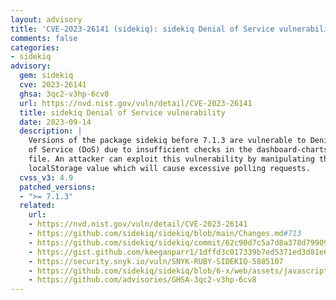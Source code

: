 ```yaml
---
layout: advisory
title: 'CVE-2023-26141 (sidekiq): sidekiq Denial of Service vulnerability'
comments: false
categories:
- sidekiq
advisory:
  gem: sidekiq
  cve: 2023-26141
  ghsa: 3qc2-v3hp-6cv8
  url: https://nvd.nist.gov/vuln/detail/CVE-2023-26141
  title: sidekiq Denial of Service vulnerability
  date: 2023-09-14
  description: |
    Versions of the package sidekiq before 7.1.3 are vulnerable to Denial
    of Service (DoS) due to insufficient checks in the dashboard-charts.js
    file. An attacker can exploit this vulnerability by manipulating the
    localStorage value which will cause excessive polling requests.
  cvss_v3: 4.9
  patched_versions:
  - ">= 7.1.3"
  related:
    url:
    - https://nvd.nist.gov/vuln/detail/CVE-2023-26141
    - https://github.com/sidekiq/sidekiq/blob/main/Changes.md#713
    - https://github.com/sidekiq/sidekiq/commit/62c90d7c5a7d8a378d79909859d87c2e0702bf89
    - https://gist.github.com/keeganparr1/1dffd3c017339b7ed5371ed3d81e6b2a
    - https://security.snyk.io/vuln/SNYK-RUBY-SIDEKIQ-5885107
    - https://github.com/sidekiq/sidekiq/blob/6-x/web/assets/javascripts/dashboard.js#L6
    - https://github.com/advisories/GHSA-3qc2-v3hp-6cv8
---
```

